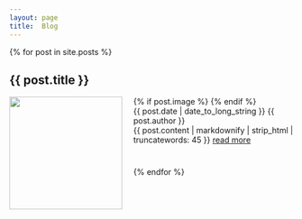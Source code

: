 ```yaml
---
layout: page
title:  Blog
---
```


<ul style="list-style-type:none; padding-left:0px;">
  {% for post in site.posts %}
    <li style="margin-bottom:40px; clear:both">
      <div class="details">
        <h2>{{ post.title }}</h2>
        {% if post.image %}
        <img style="width:200px; margin-right:20px; float:left" src="{{site.media}}{{post.image}}" />
        {% endif %}
        <div class="meta">
           <span class="date">{{ post.date | date_to_long_string }}</span>
           <span class="author">{{ post.author }}</span>
        </div>
      </div>
      <div class="excerpt">
        {{ post.content | markdownify | strip_html | truncatewords: 45 }}
        <a href="{{ post.url }}" title="read full post">read more </a>
      </div>    
    </li>
  {% endfor %}
</ul>
